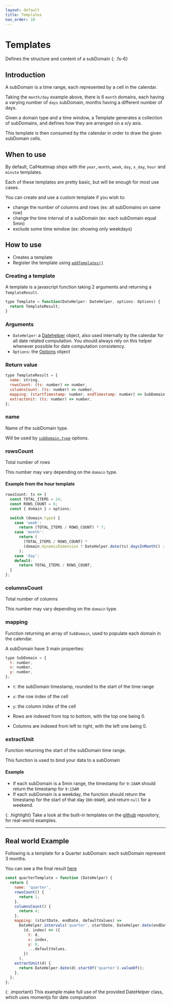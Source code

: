 ```yaml
---
layout: default
title: Templates
nav_order: 10
---
```


# Templates

Defines the structure and content of a subDomain
{: .fs-6}

## Introduction

A subDomain is a time range, each represented by a cell in the calendar.

<div id="example-1"></div>
<script>
  const cal = new CalHeatmap();
  cal.paint({range: 6, itemSelector: '#example-1', domain: {type: 'month'}, subDomain: {type: 'day'}});
</script>

Taking the `month/day` example above, there is 6 `month` domains, each having
a varying number of `days` subDomain, months having a different number of days.

Given a domain type and a time window, a Template generates a collection
of subDomains, and defines how they are arranged on a x/y axis.

This template is then consumed by the calendar in order to draw the
given subDomain cells.

## When to use

By default, CalHeatmap ships with the `year`, `month`, `week`, `day`, `x_day`,
`hour` and `minute` templates.

Each of these templates are pretty basic, but will be enough for most use cases.

You can create and use a custom template if you wish to:

- change the number of columns and rows (ex: all subDomains on same row)
- change the time interval of a subDomain (ex: each subDomain equal 5min)
- exclude some time window (ex: showing only weekdays)

## How to use

- Creates a template
- Register the template using [`addTemplates()`](/methods/addTemplates)

### Creating a template

A template is a javascript function taking 2 arguments
and returning a `TemplateResult`.

```js
type Template = function(DateHelper: DateHelper, options: Options) {
  return TemplateResult;
}
```

### Arguments

- `DateHelper`: a [Datehelper](https://github.com/wa0x6e/cal-heatmap/blob/master/src/helpers/DateHelper.ts) object, also used internally by the calendar for all date related computation. You should always rely on this helper whenever possible for date computation consistency.
- `Options`: the [Options](/options) object

### Return value

```js
type TemplateResult = {
  name: string,
  rowsCount: (ts: number) => number,
  columnsCount: (ts: number) => number,
  mapping: (startTimestamp: number, endTimestamp: number) => SubDomain[],
  extractUnit: (ts: number) => number,
};
```

### name

Name of the subDomain type.

Will be used by [`subDomain.type`](/options/subDomain.html#type) options.

### rowsCount

Total number of rows

This number may vary depending on the `domain` type.

#### Example from the hour template

```js
rowsCount: ts => {
  const TOTAL_ITEMS = 24;
  const ROWS_COUNT = 6;
  const { domain } = options;

  switch (domain.type) {
    case 'week':
      return (TOTAL_ITEMS / ROWS_COUNT) * 7;
    case 'month':
      return (
        (TOTAL_ITEMS / ROWS_COUNT) *
        (domain.dynamicDimension ? DateHelper.date(ts).daysInMonth() : 31)
      );
    case 'day':
    default:
      return TOTAL_ITEMS / ROWS_COUNT;
  }
};
```

### columnsCount

Total number of columns

This number may vary depending on the `domain` type.

### mapping

Function returning an array of `SubDomain`, used to populate each domain in the calendar.

A subDomain have 3 main properties:

```js
type SubDomain = {
  t: number,
  x: number,
  y: number,
};
```

- `t`: the subDomain timestamp, rounded to the start of the time range
- `x`: the row index of the cell
- `y`: the column index of the cell

- Rows are indexed from top to bottom, with the top one being 0.
- Columns are indexed from left to right, with the left one being 0.

### extractUnit

Function returning the start of the subDomain time range.

This function is used to bind your data to a subDomain

#### Example

- If each subDomain is a 5min range, the timestamp for `9:18AM` should return
  the timestamp for `9:15AM`
- If each subDomain is a weekday, the function should return the timestamp for the start of that day (`00:00AM`), and return `null` for a weekend.

{: .highlight}
Take a look at the built-in templates on the [github](https://github.com/wa0x6e/cal-heatmap/tree/master/src/calendar/templates) repository, for real-world examples.

<hr/>

## Real world Example

Following is a template for a Quarter subDomain: each subDomain represent 3 months.

You can see a the final result [here](/methods/addTemplates)

```js
const quarterTemplate = function (DateHelper) {
  return {
    name: 'quarter',
    rowsCount() {
      return 1;
    },
    columnsCount() {
      return 4;
    },
    mapping: (startDate, endDate, defaultValues) =>
      DateHelper.intervals('quarter', startDate, DateHelper.date(endDate)).map(
        (d, index) => ({
          t: d,
          x: index,
          y: 0,
          ...defaultValues,
        })
      ),
    extractUnit(d) {
      return DateHelper.date(d).startOf('quarter').valueOf();
    },
  };
};
```

{: .important}
This example make full use of the provided DateHelper class, which uses momentjs for date computation
